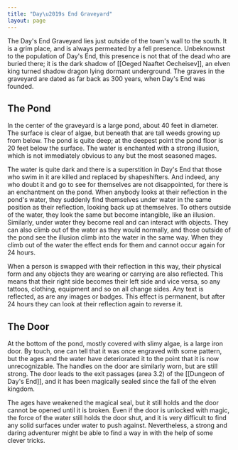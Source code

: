 ```yaml
---
title: "Day\u2019s End Graveyard"
layout: page
---
```


The Day's End Graveyard lies just outside of the town's wall to the south. It is a grim place, and is always permeated by a fell presence. Unbeknownst to the population of Day's End, this presence is not that of the dead who are buried there; it is the dark shadow of [[Oeged Naaftet Oecheisev]], an elven king turned shadow dragon lying dormant underground. The graves in the graveyard are dated as far back as 300 years, when Day's End was founded.

## The Pond

In the center of the graveyard is a large pond, about 40 feet in diameter. The surface is clear of algae, but beneath that are tall weeds growing up from below. The pond is quite deep; at the deepest point the pond floor is 20 feet below the surface. The water is enchanted with a strong illusion, which is not immediately obvious to any but the most seasoned mages.

The water is quite dark and there is a superstition in Day's End that those who swim in it are killed and replaced by shapeshifters. And indeed, any who doubt it and go to see for themselves are not disappointed, for there is an enchantment on the pond. When anybody looks at their reflection in the pond's water, they suddenly find themselves under water in the same position as their reflection, looking back up at themselves. To others outside of the water, they look the same but become intangible, like an illusion. Similarly, under water they become real and can interact with objects. They can also climb out of the water as they would normally, and those outside of the pond see the illusion climb into the water in the same way. When they climb out of the water the effect ends for them and cannot occur again for 24 hours.

When a person is swapped with their reflection in this way, their physical form and any objects they are wearing or carrying are also reflected. This means that their right side becomes their left side and vice versa, so any tattoos, clothing, equipment and so on all change sides. Any text is reflected, as are any images or badges. This effect is permanent, but after 24 hours they can look at their reflection again to reverse it.

## The Door

At the bottom of the pond, mostly covered with slimy algae, is a large iron door. By touch, one can tell that it was once engraved with some pattern, but the ages and the water have deteriorated it to the point that it is now unrecognizable. The handles on the door are similarly worn, but are still strong. The door leads to the exit passages (area 3.2) of the [[Dungeon of Day's End]], and it has been magically sealed since the fall of the elven kingdom.

The ages have weakened the magical seal, but it still holds and the door cannot be opened until it is broken. Even if the door is unlocked with magic, the force of the water still holds the door shut, and it is very difficult to find any solid surfaces under water to push against. Nevertheless, a strong and daring adventurer might be able to find a way in with the help of some clever tricks.
